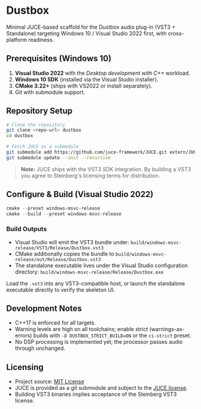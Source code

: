 # Dustbox

Minimal JUCE-based scaffold for the Dustbox audio plug-in (VST3 + Standalone) targeting Windows 10 / Visual Studio 2022 first, with cross-platform readiness.

## Prerequisites (Windows 10)

1. **Visual Studio 2022** with the *Desktop development with C++* workload.
2. **Windows 10 SDK** (installed via the Visual Studio installer).
3. **CMake 3.22+** (ships with VS2022 or install separately).
4. Git with submodule support.

## Repository Setup

```bash
# Clone the repository
git clone <repo-url> dustbox
cd dustbox

# Fetch JUCE as a submodule
git submodule add https://github.com/juce-framework/JUCE.git extern/JUCE
git submodule update --init --recursive
```

> **Note:** JUCE ships with the VST3 SDK integration. By building a VST3 you agree to Steinberg's licensing terms for distribution.

## Configure & Build (Visual Studio 2022)

```powershell
cmake --preset windows-msvc-release
cmake --build --preset windows-msvc-release
```

### Build Outputs

* Visual Studio will emit the VST3 bundle under: `build/windows-msvc-release/VST3/Release/Dustbox.vst3`
* CMake additionally copies the bundle to `build/windows-msvc-release/out/Release/Dustbox.vst3`
* The standalone executable lives under the Visual Studio configuration directory: `build/windows-msvc-release/Release/Dustbox.exe`

Load the `.vst3` into any VST3-compatible host, or launch the standalone executable directly to verify the skeleton UI.

## Development Notes

* C++17 is enforced for all targets.
* Warning levels are high on all toolchains; enable strict (warnings-as-errors) builds with `-D DUSTBOX_STRICT_BUILD=ON` or the `ci-strict` preset.
* No DSP processing is implemented yet; the processor passes audio through unchanged.

## Licensing

* Project source: [MIT License](./LICENSE)
* JUCE is provided as a git submodule and subject to the [JUCE license](https://juce.com/juce-7-licence).
* Building VST3 binaries implies acceptance of the Steinberg VST3 license.

